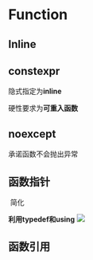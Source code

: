# Function
## Inline

## constexpr
隐式指定为**inline**

硬性要求为**可重入函数**
## noexcept
承诺函数不会抛出异常
## 函数指针
<img src="https://picture.gptkong.com/20241011/151134a0ee95284688ad2ed79203480aad.jpg" alt="">
简化

**利用typedef和using**
<img src="https://picture.gptkong.com/20241011/15218d2bfd46e749d280954414a7d9a7fe.jpg"/>

## 函数引用
<img src="https://picture.gptkong.com/20241011/15200d77a173d2414c81b8dd6a9b41d1e6.jpg" alt="">